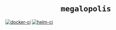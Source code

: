 <h1 align="center"><code>megalopolis</code></h1>

[![docker-ci][badge-docker-ci]][workflow-docker-ci]
[![helm-ci][badge-helm-ci]][workflow-helm-ci]

[badge-docker-ci]: https://img.shields.io/github/actions/workflow/status/hckops/megalopolis/docker-ci.yml?label=docker-ci&style=for-the-badge
[badge-helm-ci]: https://img.shields.io/github/actions/workflow/status/hckops/megalopolis/helm-ci.yml?label=helm-ci&style=for-the-badge
[workflow-docker-ci]: https://github.com/hckops/megalopolis/actions/workflows/docker-ci.yml
[workflow-helm-ci]: https://github.com/hckops/megalopolis/actions/workflows/helm-ci.yml
